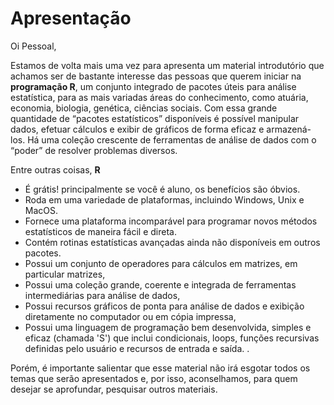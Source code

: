 # Apresentação

Oi Pessoal,

Estamos de volta mais uma vez para apresenta um material introdutório que achamos ser de bastante interesse das pessoas que querem iniciar na <b>programação R</b>, um conjunto integrado de pacotes úteis para análise estatística, para as mais variadas áreas do conhecimento, como atuária, economia, biologia, genética, ciências sociais. 
Com essa grande quantidade de “pacotes estatísticos” disponíveis é possível manipular dados, efetuar cálculos e exibir de gráficos de forma eficaz e armazená-los. Há uma coleção crescente de ferramentas de análise de dados com o “poder” de resolver problemas diversos. 

Entre outras coisas, <b>R</b> 
+ É grátis! principalmente se você é aluno, os benefícios são óbvios.
+ Roda em uma variedade de plataformas, incluindo Windows, Unix e MacOS.
+ Fornece uma plataforma incomparável para programar novos métodos estatísticos de maneira fácil e direta.
+ Contém rotinas estatísticas avançadas ainda não disponíveis em outros pacotes.
+ Possui um conjunto de operadores para cálculos em matrizes, em particular matrizes,
+ Possui uma coleção grande, coerente e integrada de ferramentas intermediárias para análise de dados,
+ Possui recursos gráficos de ponta para análise de dados e exibição diretamente no computador ou em cópia impressa,
+ Possui uma linguagem de programação bem desenvolvida, simples e eficaz (chamada 'S') que inclui
condicionais, loops, funções recursivas definidas pelo usuário e recursos de entrada e saída. .

Porém, é importante salientar que esse material não irá esgotar todos os temas que serão apresentados e, por isso, aconselhamos, para quem desejar se aprofundar, pesquisar outros materiais.
